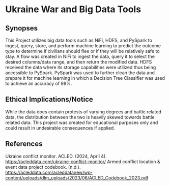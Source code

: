 # Ukraine War and Big Data Tools

## Synopses
This Project utilizes big data tools such as NiFi, HDFS, and PySpark to ingest, query, store, and perform machine learning to predict the outcome type to determine if civilians should flee or if they will be relatively safe to stay. A flow was created in NiFi to ingest the data, query it to select the desired columns/data range, and then return the modified data. HDFS received the data where its storage capabilities were utilized thus being accessible to PySpark. PySpark was used to further clean the data and prepare it for machine learning in which a Decision Tree Classifier was used to achieve an accuracy of 98%.

## Ethical Implications/Notice
While the data does contain protests of varying degrees and battle related data, the distribution between the two is heavily skewed towards battle related data. This project was created for educational purposes only and could result in undesirable consequences if applied.

## References
Ukraine conflict monitor. ACLED. (2024, April 4). https://acleddata.com/ukraine-conflict-monitor/ 
Armed conflict location & event data project codebook. (n.d.). https://acleddata.com/acleddatanew/wp-content/uploads/dlm_uploads/2023/06/ACLED_Codebook_2023.pdf 
